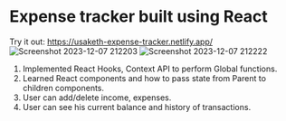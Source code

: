 # Expense tracker built using React
Try it out: https://usaketh-expense-tracker.netlify.app/
![Screenshot 2023-12-07 212203](https://github.com/usaketh/BudgetBuddy/assets/64151405/ded425eb-6d3d-48d2-b8cb-62bd9b705fe3)
![Screenshot 2023-12-07 212222](https://github.com/usaketh/BudgetBuddy/assets/64151405/ed5e701c-2ad5-4aa8-8ce9-e58ce363b80f)


1. Implemented React Hooks, Context API to perform Global functions.
2. Learned React components and how to pass state from Parent to children components.
3. User can add/delete income, expenses.
4. User can see his current balance and history of transactions.
